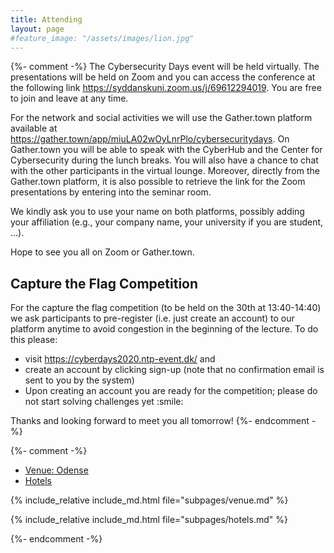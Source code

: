 ```yaml
---
title: Attending
layout: page
#feature_image: "/assets/images/lion.jpg"
---
```


{%- comment -%}
The Cybersecurity Days event will be held virtually. The presentations will be held on Zoom and you can access the conference at the following link <a href="https://syddanskuni.zoom.us/j/69612294019">https://syddanskuni.zoom.us/j/69612294019</a>. You are free to join and leave at any time.
 
For the network and social activities we will use the Gather.town platform available at  
<a href="https://gather.town/app/miuLA02wOyLnrPlo/cybersecuritydays">https://gather.town/app/miuLA02wOyLnrPlo/cybersecuritydays</a>. On Gather.town you will be able to speak with the CyberHub and the Center for Cybersecurity during the lunch breaks. You will also have a chance to chat with the other participants in the virtual lounge. Moreover, directly from the Gather.town platform, it is also possible to retrieve the link for the Zoom presentations by entering into the seminar room.

We kindly ask you to use your name on both platforms, possibly adding your affiliation (e.g., your company name, your university if you are student, ...). 

Hope to see you all on Zoom or Gather.town.

<h2>Capture the Flag Competition</h2>
For the capture the flag competition (to be held on the 30th at 13:40-14:40) we ask participants to pre-register (i.e. just create an account) to our platform anytime to avoid congestion in the beginning of the lecture. To do this please:
<ul>
<li>visit <a href="https://cyberdays2020.ntp-event.dk/" target="_black">https://cyberdays2020.ntp-event.dk/</a> and </li>
<li>create an account by clicking sign-up (note that no confirmation email is sent to you by the system)</li>
<li>Upon creating an account you are ready for the competition; please do not start solving challenges yet :smile:</li>
</ul>
Thanks and looking forward to meet you all tomorrow!
{%- endcomment -%}

{%- comment -%}
<ul class="nav nav-tabs nav-justified">
  <li role="presentation" class="active">
    <a href="#venue">Venue: Odense</a></li>
  <li role="presentation"><a href="#hotels">Hotels</a></li>
</ul>

<div class="tab-content">
<div role="tabpanel" class="tab-pane active" id="venue">

  {% include_relative include_md.html file="subpages/venue.md" %}

</div>

<div role="tabpanel" class="tab-pane" id="hotels">
   
  {% include_relative include_md.html file="subpages/hotels.md" %}

</div>

</div>

<script>
$('.nav-tabs li a').click(function (e){e.preventDefault();$(this).tab('show');})
</script>
{%- endcomment -%}
